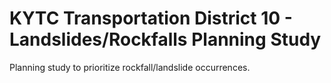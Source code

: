 # KYTC Transportation District 10 - Landslides/Rockfalls Planning Study
Planning study to prioritize rockfall/landslide occurrences.
